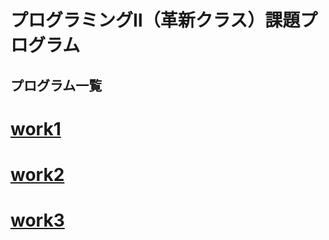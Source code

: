 # プログラミングⅡ（革新クラス）課題プログラム
## プログラム一覧
# [work1](https://github.com/AsaD1109/Prog2kakushin/blob/main/work1.ipynb)
# [work2](https://github.com/AsaD1109/Prog2kakushin/blob/main/work2.ipynb)
# [work3](https://github.com/AsaD1109/Prog2kakushin/blob/main/work3.ipynb)
